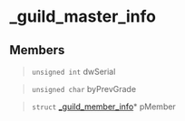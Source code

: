 # _guild_master_info
 
## Members
 
> `unsigned int` dwSerial
 
> `unsigned char` byPrevGrade
 
> `struct` [_guild_member_info](lua/classes/_guild_member_info.md)* pMember
 
